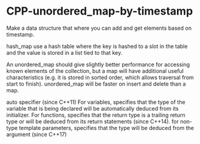 # CPP-unordered_map-by-timestamp

Make a data structure that where you can add and get elements based on timestamp.

hash_map use a hash table where the key is hashed to a slot in the table and the value is stored in a list tied to that key.

An unordered_map should give slightly better performance for accessing known elements of the collection, but a map will have
additional useful characteristics (e.g. it is stored in sorted order, which allows traversal from start to finish). 
unordered_map will be faster on insert and delete than a map.


auto specifier (since C++11)
For variables, specifies that the type of the variable that is being declared will be automatically deduced from its initializer. For functions, specifies that the return type is a trailing return type or will be deduced from its return statements (since C++14). for non-type template parameters, specifies that the type will be deduced from the argument (since C++17)
